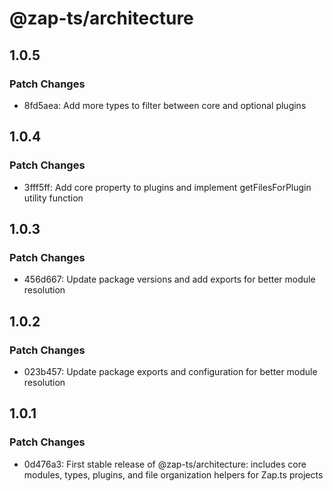 # @zap-ts/architecture

## 1.0.5

### Patch Changes

- 8fd5aea: Add more types to filter between core and optional plugins

## 1.0.4

### Patch Changes

- 3fff5ff: Add core property to plugins and implement getFilesForPlugin utility function

## 1.0.3

### Patch Changes

- 456d667: Update package versions and add exports for better module resolution

## 1.0.2

### Patch Changes

- 023b457: Update package exports and configuration for better module resolution

## 1.0.1

### Patch Changes

- 0d476a3: First stable release of @zap-ts/architecture: includes core modules, types, plugins, and file organization helpers for Zap.ts projects
